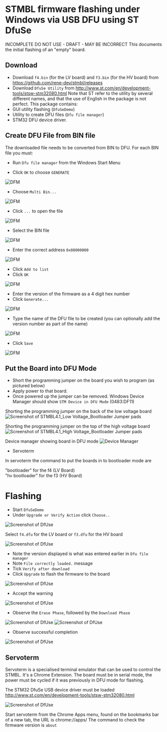 # STMBL firmware flashing under Windows via USB DFU using ST DfuSe
INCOMPLETE DO NOT USE - DRAFT - MAY BE INCORRECT
This documents the initial flashing of an "empty" board.
## Download
- Download `f4.bin` (for the LV board) and `f3.bin` (for the HV board) from https://github.com/rene-dev/stmbl/releases
- Download `DfuSe Utility` from http://www.st.com/en/development-tools/stsw-stm32080.html 
Note that ST refer to the utility by several different names, and that the use of English in the package is not perfect. This package contains:
- GUI utility flashing (`DfuSeDemo`)
- Utility to create DFU files (`Dfu file manager`)
- STM32 DFU device driver.
## Create DFU File from BIN file
The downloaded file needs to be converted from BIN to DFU. For each BIN file you must:

- Run `Dfu file manager` from the Windows Start Menu

- Click `OK` to choose `GENERATE`

![DFM](screenshots/DFM_Run.png)

- Choose `Multi Bin...`

![DFM](screenshots/DFM_Multi_Bin.png)

- Click `...` to open the file

![DFM](screenshots/DFM_Selection.png)

- Select the BIN file

![DFM](screenshots/DFM_Selection_File.png)

- Enter the correct address `0x08000000`

![DFM](screenshots/DFM_Address.png)

- Click `Add to list`
- Click `OK`

![DFM](screenshots/DFM_Add_to_list.png)

- Enter the version of the firmware as a 4 digit hex number
- Click `Generate...`

![DFM](screenshots/DFM_Version.png)

- Type the name of the DFU file to be created (you can optionally add the version number as part of the name)

![DFM](screenshots/DFM_DFU_File.png)

- Click `Save`

![DFM](screenshots/DFM_Success.png)

## Put the Board into DFU Mode
- Short the programming jumper on the board you wish to program (as pictured below)
- Apply power to that board.
- Once powered up the jumper can be removed. Windows Device Manager should show `STM Device in DFU Mode` (0483:DF11)

Shorting the programming jumper on the back of the low voltage board 
![Screenshot of `STMBL4.1_Low Voltage_Bootloader Jumper pads`](screenshots/STMBL4.1_LV_BL_J.png)	

Shorting the programming jumper on the top of the high voltage board 
![Screenshot of `STMBL4.1_High Voltage_Bootloader Jumper pads`](screenshots/STMBL4.1_HV_BL_J.png)	

Device manager showing board in DFU mode
![Device Manager](screenshots/Board_in_DFU_Mode.png)

- Servoterm

In servoterm the command to put the boards in to  bootloader mode are 

"bootloader" for the f4 (LV Board)  
"hv bootloader" for the f3 (HV Board) 


# Flashing

- Start `DfuSeDemo`
- Under `Upgrade or Verify Action` click `Choose..`  

![Screenshot of `DfUse`](screenshots/DFUSE_Choose.png)

Select `f4.dfu` for the LV board or `f3.dfu` for the HV board

![Screenshot of `DfUse`](screenshots/DFUSE_Choose_File.png)

- Note the version displayed is what was entered earlier in `Dfu file manager`
- Note `File correctly loaded.` message
- Tick `Verify after download`
- Click `Upgrade` to flash the firmware to the board

![Screenshot of `DfUse`](screenshots/DFUSE_Upgrade.png)

- Accept the warning

![Screenshot of `DfUse`](screenshots/DFUSE_Confirm.png)


- Observe the `Erase Phase`, followed by the `Download Phase`

![Screenshot of `DfUse`](screenshots/DFUSE_Erasing.png)
![Screenshot of `DfUse`](screenshots/DFUSE_Downloading.png)

- Observe successful completion

![Screenshot of `DfUse`](screenshots/DFUSE_Success.png)

## Servoterm
Servoterm is a specialised terminal emulator that can be used to control the STMBL. It's a Chrome Extension.
The board must be in serial mode, the power must be cycled if it was previously in DFU mode for flashing.

The STM32 DfuSe USB device driver must be loaded http://www.st.com/en/development-tools/stsw-stm32080.html 

![Screenshot of `DfUse`](screenshots/Board_in_Serial_Mode_2.png)

Start servoterm from the Chrome Apps menu, found on the bookmarks bar of a new tab, the URL is chrome://apps/
The command to check the firmware version is `about`

